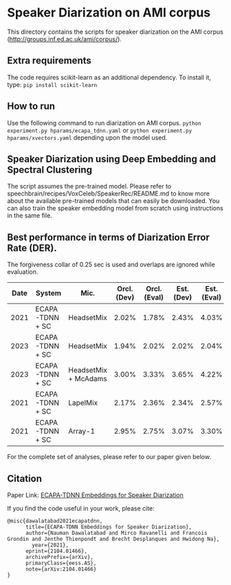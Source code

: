 # Speaker Diarization on AMI corpus
This directory contains the scripts for speaker diarization on the AMI corpus (http://groups.inf.ed.ac.uk/ami/corpus/).

## Extra requirements
The code requires scikit-learn as an additional dependency.
To install it, type: `pip install scikit-learn`

## How to run
Use the following command to run diarization on AMI corpus.
`python experiment.py hparams/ecapa_tdnn.yaml` or `python experiment.py hparams/xvectors.yaml` depending upon the model used.


## Speaker Diarization using Deep Embedding and Spectral Clustering
The script assumes the pre-trained model. Please refer to speechbrain/recipes/VoxCeleb/SpeakerRec/README.md to know more about the available pre-trained models that can easily be downloaded. You can also train the speaker embedding model from scratch using instructions in the same file.


## Best performance in terms of Diarization Error Rate (DER).
The forgiveness collar of 0.25 sec is used and overlaps are ignored while evaluation.

| Date | System | Mic. | Orcl. (Dev) | Orcl. (Eval) | Est. (Dev) | Est. (Eval)
| ---- |----------- | ------------ | ------ |------| ------| ------ |
| 2021 | ECAPA-TDNN + SC | HeadsetMix | 2.02% | 1.78% | 2.43% | 4.03% |
| 2023 | ECAPA-TDNN + SC | HeadsetMix | 1.94% | 2.02% | 2.02% | 2.04% |
| 2023 | ECAPA-TDNN + SC | HeadsetMix + McAdams | 3.00% | 3.33% | 3.65% | 4.22% |
| 2021 | ECAPA-TDNN + SC | LapelMix | 2.17% | 2.36% | 2.34% | 2.57% |
| 2021 | ECAPA-TDNN + SC | Array-1 | 2.95% | 2.75% | 3.07% | 3.30% |

For the complete set of analyses, please refer to our paper given below.

## Citation

Paper Link: [ECAPA-TDNN Embeddings for Speaker Diarization](https://arxiv.org/pdf/2104.01466.pdf)

If you find the code useful in your work, please cite:

    @misc{dawalatabad2021ecapatdnn,
          title={ECAPA-TDNN Embeddings for Speaker Diarization},
          author={Nauman Dawalatabad and Mirco Ravanelli and Francois Grondin and Jenthe Thienpondt and Brecht Desplanques and Hwidong Na},
            year={2021},
          eprint={2104.01466},
          archivePrefix={arXiv},
          primaryClass={eess.AS},
          note={arXiv:2104.01466}
    }
